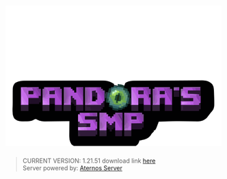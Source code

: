 # ![pandora logo](https://github.com/Poptarted311/imgs/blob/main/Untitled2_20240915180608.svg)
> CURRENT VERSION: 1.21.51
> download link [here](https://mcpedl.org/minecraft-pe-1-21-51-apk/)\
> Server powered by: [Aternos Server](https://aternos.org/:en/)

